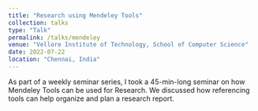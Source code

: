```yaml
---
title: "Research using Mendeley Tools"
collection: talks
type: "Talk"
permalink: /talks/mendeley
venue: "Vellore Institute of Technology, School of Computer Science"
date: 2022-07-22
location: "Chennai, India"
---
```


As part of a weekly seminar series, I took a 45-min-long seminar on how Mendeley Tools can be used for Research. We discussed how referencing tools can help organize and plan a research report.
